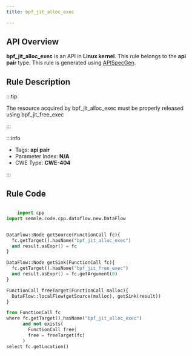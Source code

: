 ```yaml
---
title: bpf_jit_alloc_exec

---
```



## API Overview
**bpf_jit_alloc_exec** is an API in **Linux kernel**. This rule belongs to the **api pair** type. This rule is generated using [APISpecGen](../../tools/APISpecGen).
## Rule Description

:::tip

The resource acquired by bpf_jit_alloc_exec must be properly released using bpf_jit_free_exec

:::

:::info

- Tags: **api pair**
- Parameter Index: **N/A**
- CWE Type: **CWE-404**

:::

## Rule Code
```python

    import cpp
import semmle.code.cpp.dataflow.new.DataFlow


DataFlow::Node getSource(FunctionCall fc){
  fc.getTarget().hasName("bpf_jit_alloc_exec")
  and result.asExpr() = fc
}

DataFlow::Node getSink(FunctionCall fc){
  fc.getTarget().hasName("bpf_jit_free_exec")
  and result.asExpr() = fc.getArgument(0)
}

FunctionCall freeTarget(FunctionCall malloc){
  DataFlow::localFlow(getSource(malloc), getSink(result))
}

from FunctionCall fc
where fc.getTarget().hasName("bpf_jit_alloc_exec")
      and not exists(
        FunctionCall free| 
        free = freeTarget(fc)
      )
select fc.getLocation()

    
```
